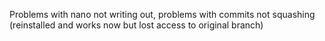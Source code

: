 Problems with nano not writing out, problems with commits not squashing (reinstalled and 
works now but lost access to original branch)